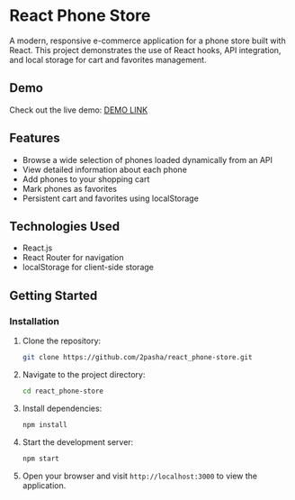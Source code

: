 # React Phone Store

A modern, responsive e-commerce application for a phone store built with React. This project demonstrates the use of React hooks, API integration, and local storage for cart and favorites management.

## Demo

Check out the live demo: [DEMO LINK](https://2pasha.github.io/react_phone-store/)

## Features

- Browse a wide selection of phones loaded dynamically from an API
- View detailed information about each phone
- Add phones to your shopping cart
- Mark phones as favorites
- Persistent cart and favorites using localStorage

## Technologies Used

- React.js
- React Router for navigation
- localStorage for client-side storage

## Getting Started

### Installation

1. Clone the repository:
   ```bash
   git clone https://github.com/2pasha/react_phone-store.git
   ```

2. Navigate to the project directory:
   ```bash
   cd react_phone-store
   ```

3. Install dependencies:
   ```bash
   npm install
   ```

4. Start the development server:
   ```bash
   npm start
   ```

5. Open your browser and visit `http://localhost:3000` to view the application.
